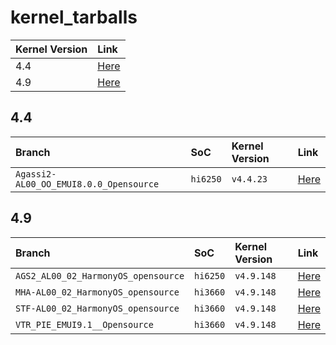 # kernel_tarballs

| Kernel Version          | Link                              |
| :---------------------- | :-------------------------------- |
| 4.4                     | [Here](#44)                       |
| 4.9                     | [Here](#49)                       |

## 4.4

| Branch                                 | SoC                               | Kernel Version                    | Link                              |
| :------------------------------------  | :-------------------------------- | :-------------------------------- | :-------------------------------- |
| `Agassi2-AL00_OO_EMUI8.0.0_Opensource` | `hi6250`                          | `v4.4.23`                         | [Here](https://github.com/hisi-oss/kernel_tarballs/tree/Agassi2-AL00_OO_EMUI8.0.0_Opensource) |

## 4.9

| Branch                                 | SoC                               | Kernel Version                    | Link                              |
| :------------------------------------  | :-------------------------------- | :-------------------------------- | :-------------------------------- |
| `AGS2_AL00_02_HarmonyOS_opensource`    | `hi6250`                          | `v4.9.148`                        | [Here](https://github.com/hisi-oss/kernel_tarballs/tree/AGS2_AL00_02_HarmonyOS_opensource) |
| `MHA-AL00_02_HarmonyOS_opensource`     | `hi3660`                          | `v4.9.148`                        | [Here](https://github.com/hisi-oss/kernel_tarballs/tree/MHA-AL00_02_HarmonyOS_opensource) |
| `STF-AL00_02_HarmonyOS_opensource`     | `hi3660`                          | `v4.9.148`                        | [Here](https://github.com/hisi-oss/kernel_tarballs/tree/STF-AL00_02_HarmonyOS_opensource) |
| `VTR_PIE_EMUI9.1__Opensource`          | `hi3660`                          | `v4.9.148`                        | [Here](https://github.com/hisi-oss/kernel_tarballs/tree/VTR_PIE_EMUI9.1__Opensource) |
